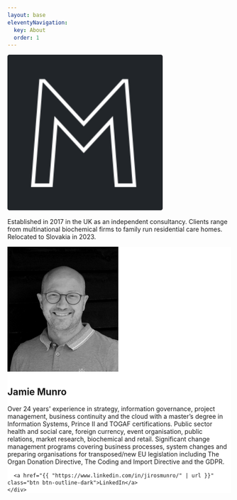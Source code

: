 ```yaml
---
layout: base
eleventyNavigation:
  key: About
  order: 1
---
```


<div class="row align-items-md-stretch">
  <div class="col-md-6 mt-3">
    <div class="h-100 p-5 text-white bg-dark rounded-3">
      <img src ="/assets/images/mc_m_logo.png" alt="...">
      <p>
        Established in 2017 in the UK as an independent consultancy. Clients range from multinational biochemical firms to family run residential care homes. Relocated to Slovakia in 2023.
      </p>
      <!-- <a href="{{ '/pages/contact' | url }}" class="btn btn-outline-light">Contact Us</a> -->
    </div>
  </div>
  <div class="col-md-6 mt-3 text-dark">
    <div class="h-100 p-5 border rounded-3" style="background-color: #fff">
      <a href="https://www.linkedin.com/in/jirosmunro/" target="_blank"><img src="/assets/images/jm_photo.png" class="img-fluid rounded" alt="..."></a>
      <h2>Jamie Munro</h2>
      <p>
        Over 24 years' experience in strategy, information governance, project management, business continuity and the cloud with a master’s degree in Information Systems, Prince II and TOGAF certifications. Public sector health and social care, foreign currency, event organisation, public relations, market research, biochemical and retail. Significant change management programs covering business processes, system changes and preparing organisations for transposed/new EU legislation including The Organ Donation Directive, The Coding and Import Directive and the GDPR.
      </p>
      
      <a href="{{ "https://www.linkedin.com/in/jirosmunro/" | url }}" class="btn btn-outline-dark">LinkedIn</a>
    </div>
  </div>
  
